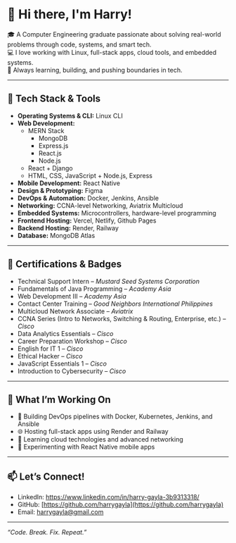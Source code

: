 # 👋 Hi there, I'm Harry!

🎓 A Computer Engineering graduate passionate about solving real-world problems through code, systems, and smart tech.  
💻 I love working with Linux, full-stack apps, cloud tools, and embedded systems.  
🚀 Always learning, building, and pushing boundaries in tech.

---

## 🔧 Tech Stack & Tools

- **Operating Systems & CLI:** Linux CLI
- **Web Development:**
  - MERN Stack
    - MongoDB
    - Express.js
    - React.js
    - Node.js
  - React + Django
  - HTML, CSS, JavaScript + Node.js, Express
- **Mobile Development:** React Native
- **Design & Prototyping:** Figma
- **DevOps & Automation:** Docker, Jenkins, Ansible
- **Networking:** CCNA-level Networking, Aviatrix Multicloud
- **Embedded Systems:** Microcontrollers, hardware-level programming
- **Frontend Hosting:** Vercel, Netlify, Github Pages
- **Backend Hosting:** Render, Railway
- **Database:** MongoDB Atlas

---

## 📜 Certifications & Badges

- Technical Support Intern – *Mustard Seed Systems Corporation*  
- Fundamentals of Java Programming – *Academy Asia*  
- Web Development III – *Academy Asia*  
- Contact Center Training – *Good Neighbors International Philippines*  
- Multicloud Network Associate – *Aviatrix*  
- CCNA Series (Intro to Networks, Switching & Routing, Enterprise, etc.) – *Cisco*  
- Data Analytics Essentials – *Cisco*  
- Career Preparation Workshop – *Cisco*  
- English for IT 1 – *Cisco*  
- Ethical Hacker – *Cisco*  
- JavaScript Essentials 1 – *Cisco*  
- Introduction to Cybersecurity – *Cisco*

---

## 🔭 What I’m Working On

- 🚧 Building DevOps pipelines with Docker, Kubernetes, Jenkins, and Ansible  
- 🌐 Hosting full-stack apps using Render and Railway  
- 🧠 Learning cloud technologies and advanced networking  
- 📱 Experimenting with React Native mobile apps  

---

## 📫 Let’s Connect!

- LinkedIn: https://www.linkedin.com/in/harry-gayla-3b9313318/
- GitHub: [https://github.com/harrygayla](https://github.com/harrygayla)  
- Email: harrygayla@gmail.com  

---

_“Code. Break. Fix. Repeat.”_

